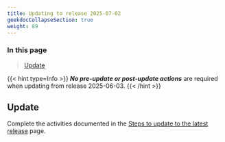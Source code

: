 ```yaml
---
title: Updating to release 2025-07-02
geekdocCollapseSection: true
weight: 89
---
```


### In this page

> [Update](#update)

{{< hint type=Info >}}
**_No pre-update or post-update actions_** are required when updating from release 2025-06-03.
{{< /hint >}}

## Update

Complete the activities documented in the [Steps to update to the latest release](../#steps-to-update-to-the-latest-release) page.
